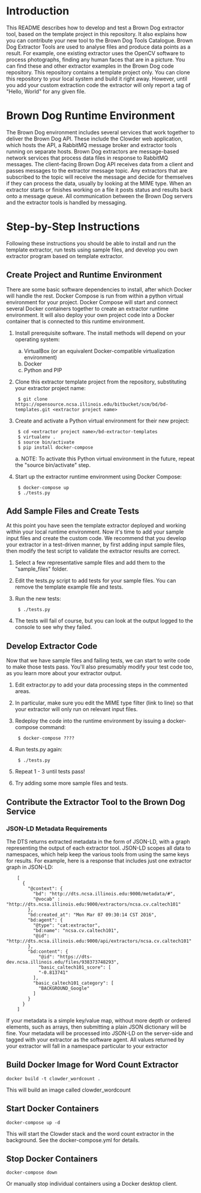 # Introduction

This README describes how to develop and test a Brown Dog extractor tool, based on the template project in this repository. 
It also explains how you can contribute your new tool to the Brown Dog Tools Catalogue. 
Brown Dog Extractor Tools are used to analyse files and produce data points as a result. 
For example, one existing extractor uses the OpenCV software to process photographs, finding any human faces that are in a picture. 
You can find these and other extractor examples in the Brown Dog code repository. 
This repository contains a template project only. You can clone this repository to your local system and build it right away. 
However, until you add your custom extraction code the extractor will only report a tag of "Hello, World" for any given file.

# Brown Dog Runtime Environment

The Brown Dog environment includes several services that work together to deliver the Brown Dog API. 
These include the Clowder web application, which hosts the API, a RabbitMQ message broker and extractor tools running on separate hosts. 
Brown Dog extractors are message-based network services that process data files in response to RabbitMQ messages. 
The client-facing Brown Dog API receives data from a client and passes messages to the extractor message topic. 
Any extractors that are subscribed to the topic will receive the message and decide for themselves if they can process the data, 
usually by looking at the MIME type. When an extractor starts or finishes working on a file it posts status and results back onto a message queue. 
All communication between the Brown Dog servers and the extractor tools is handled by messaging.

# Step-by-Step Instructions

Following these instructions you should be able to install and run the template extractor, run tests using sample files,
and develop you own extractor program based on template extractor.

## Create Project and Runtime Environment

There are some basic software dependencies to install, after which Docker will handle the rest. 
Docker Compose is run from within a python virtual environment for your project. 
Docker Compose will start and connect several Docker containers together to create an extractor runtime environment. 
It will also deploy your own project code into a Docker container that is connected to this runtime environment.

1. Install prerequisite software. The install methods will depend on your operating system:
    <ol type="a">
      <li>VirtualBox (or an equivalent Docker-compatible virtualization environment)</li>
      <li>Docker</li>
      <li>Python and PIP</li>
    </ol>
2. Clone this extractor template project from the repository, substituting your extractor project name:

        $ git clone https://opensource.ncsa.illinois.edu/bitbucket/scm/bd/bd-templates.git <extractor project name>
    
3. Create and activate a Python virtual environment for their new project:

        $ cd <extractor project name>/bd-extractor-templates
        $ virtualenv .
        $ source bin/activate
        $ pip install docker-compose
    a. NOTE: To activate this Python virtual environment in the future, repeat the "source bin/activate" step.

4. Start up the extractor runtime environment using Docker Compose:

        $ docker-compose up
        $ ./tests.py

## Add Sample Files and Create Tests

At this point you have seen the template extractor deployed and working within your local runtime environment. 
Now it's time to add your sample input files and create the custom code. 
We recommend that you develop your extractor in a test-driven manner, by first adding input sample files, 
then modify the test script to validate the extractor results are correct.

1. Select a few representative sample files and add them to the "sample_files" folder.
2. Edit the tests.py script to add tests for your sample files. You can remove the template example file and tests.
3. Run the new tests:

        $ ./tests.py
4. The tests will fail of course, but you can look at the output logged to the console to see why they failed.


## Develop Extractor Code

Now that we have sample files and failing tests, we can start to write code to make those tests pass. 
You'll also presumably modify your test code too, as you learn more about your extractor output.

1. Edit extractor.py to add your data processing steps in the commented areas.
2. In particular, make sure you edit the MIME type filter (link to line) so that your extractor will only run on relevant input files.
3. Redeploy the code into the runtime environment by issuing a docker-compose command:

        $ docker-compose ????
        
4. Run tests.py again:
        
        $ ./tests.py

5. Repeat 1 - 3 until tests pass!
6. Try adding some more sample files and tests.

## Contribute the Extractor Tool to the Brown Dog Service

### JSON-LD Metadata Requirements
The DTS returns extracted metadata in the form of JSON-LD, with a graph representing the output of each extractor tool. 
JSON-LD scopes all data to namespaces, which help keep the various tools from using the same keys for results. 
For example, here is a response that includes just one extractor graph in JSON-LD:

        [
          {
            "@context": {
              "bd": "http://dts.ncsa.illinois.edu:9000/metadata/#",
              "@vocab" : "http://dts.ncsa.illinois.edu:9000/extractors/ncsa.cv.caltech101"
            },
            "bd:created_at": "Mon Mar 07 09:30:14 CST 2016",
            "bd:agent": {
              "@type": "cat:extractor",
              "bd:name": "ncsa.cv.caltech101",
              "@id": "http://dts.ncsa.illinois.edu:9000/api/extractors/ncsa.cv.caltech101"
            },
            "bd:content": {
                "@id": "https://dts-dev.ncsa.illinois.edu/files/938373748293",
                "basic_caltech101_score": [
                "-0.813741"
              ],
              "basic_caltech101_category": [
                "BACKGROUND_Google"
              ]
            }
          }
        ]
        
If your metadata is a simple key/value map, without more depth or ordered elements, such as arrays, 
then submitting a plain JSON dictionary will be fine. 
Your metadata will be processed into JSON-LD on the server-side and tagged with your extractor as the software agent. 
All values returned by your extractor will fall in a namespace particular to your extractor

## Build Docker Image for Word Count Extractor

    docker build -t clowder_wordcount .

This will build an image called clowder_wordcount

## Start Docker Containers

    docker-compose up -d

This will start the Clowder stack and the word count extractor in the background. See the docker-compose.yml for details.


## Stop Docker Containers

    docker-compose down

Or manually stop individual containers using a Docker desktop client.
